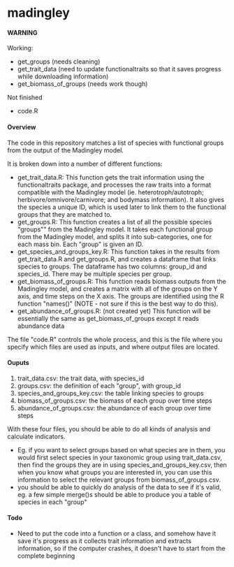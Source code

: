 # madingley

#### WARNING
Working:
- get_groups (needs cleaning)
- get_trait_data (need to update functionaltraits so that it saves progress while downloading information)
- get_biomass_of_groups (needs work though)

Not finished
- code.R

#### Overview
The code in this repository matches a list of species with functional groups from the output of the Madingley model.

It is broken down into a number of different functions:
- get_trait_data.R: This function gets the trait information using the functionaltraits package, and processes the raw traits into a format compatible with the Madingley model (ie. heterotroph/autotroph; herbivore/omnivore/carnivore; and bodymass information). It also gives the species a unique ID, which is used later to link them to the functional groups that they are matched to.
- get_groups.R: This function creates a list of all the possible species "groups"" from the Madingley model. It takes each functional group from the Madingley model, and splits it into sub-categories, one for each mass bin. Each "group" is given an ID.
- get_species_and_groups_key.R: This function takes in the results from get_trait_data.R and get_groups.R, and creates a dataframe that links species to groups. The dataframe has two columns: group_id and species_id. There may be multiple species per group.
- get_biomass_of_groups.R: This function reads biomass outputs from the Madingley model, and creates a matrix with all of the groups on the Y axis, and time steps on the X axis. The groups are identified using the R function "names()" (NOTE - not sure if this is the best way to do this). 
- get_abundance_of_groups.R: (not created yet) This function will be essentially the same as get_biomass_of_groups except it reads abundance data

The file "code.R" controls the whole process, and this is the file where you specify which files are used as inputs, and where output files are located.

#### Ouputs
1. trait_data.csv: the trait data, with species_id
2. groups.csv: the definition of each "group", with group_id
3. species_and_groups_key.csv: the table linking species to groups
4. biomass_of_groups.csv: the biomass of each group over time steps
5. abundance_of_groups.csv: the abundance of each group over time steps

With these four files, you should be able to do all kinds of analysis and calculate indicators. 
- Eg. if you want to select groups based on what species are in them, you would first select species in your
  taxonomic group using trait_data.csv, then find the groups they are in using species_and_groups_key.csv,
  then when you know what groups you are interested in, you can use this information to select the relevant
  groups from biomass_of_groups.csv.
- you should be able to quickly do analysis of the data to see if it's valid, eg. a few simple merge()s
  should be able to produce you a table of species in each "group"

#### Todo
- Need to put the code into a function or a class, and somehow have it save it's progress as it collects trait information and extracts information, so if the computer crashes, it doesn't have to start from the complete beginning
